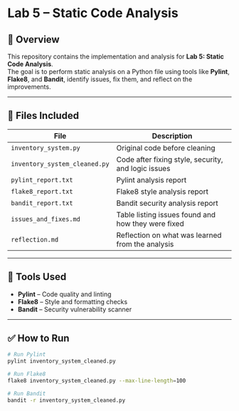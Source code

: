 # Lab 5 – Static Code Analysis

## 📘 Overview
This repository contains the implementation and analysis for **Lab 5: Static Code Analysis**.  
The goal is to perform static analysis on a Python file using tools like **Pylint**, **Flake8**, and **Bandit**, identify issues, fix them, and reflect on the improvements.

---

## 📂 Files Included
| File | Description |
|------|--------------|
| `inventory_system.py` | Original code before cleaning |
| `inventory_system_cleaned.py` | Code after fixing style, security, and logic issues |
| `pylint_report.txt` | Pylint analysis report |
| `flake8_report.txt` | Flake8 style analysis report |
| `bandit_report.txt` | Bandit security analysis report |
| `issues_and_fixes.md` | Table listing issues found and how they were fixed |
| `reflection.md` | Reflection on what was learned from the analysis |

---

## 🧠 Tools Used
- **Pylint** – Code quality and linting
- **Flake8** – Style and formatting checks
- **Bandit** – Security vulnerability scanner

---



## ✅ How to Run
```bash
# Run Pylint
pylint inventory_system_cleaned.py

# Run Flake8
flake8 inventory_system_cleaned.py --max-line-length=100

# Run Bandit
bandit -r inventory_system_cleaned.py
